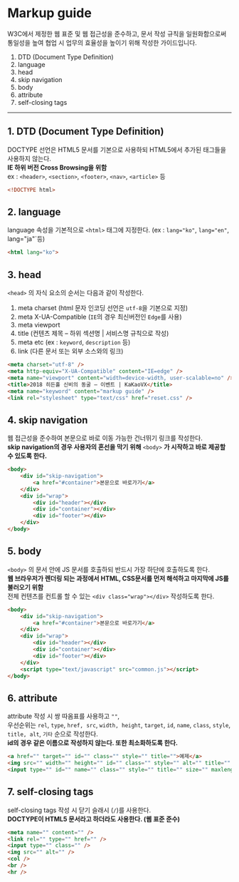 # Markup guide
W3C에서 제정한 웹 표준 및 웹 접근성을 준수하고, 문서 작성 규칙을 일원화함으로써 통일성을 높여 협업 시 업무의 효율성을 높이기 위해 작성한 가이드입니다.

1. DTD (Document Type Definition)
2. language
3. head
4. skip navigation
5. body
6. attribute
7. self-closing tags
***

## 1. DTD (Document Type Definition)
DOCTYPE 선언은 HTML5 문서를 기본으로 사용하되 HTML5에서 추가된 태그들을 사용하지 않는다.  
__IE 하위 버전 Cross Browsing을 위함__  
ex : `<header>`, `<section>`, `<footer>`, `<nav>`, `<article>` 등
``` html
<!DOCTYPE html>
```

## 2. language
language 속성을 기본적으로 `<html>` 태그에 지정한다. (ex : `lang="ko"`, `lang="en"`, lang="ja"`등)
``` html
<html lang="ko">
```

## 3. head
`<head>` 의 자식 요소의 순서는 다음과 같이 작성한다.

1. meta charset (html 문자 인코딩 선언은 `utf-8`을 기본으로 지정)
2. meta X-UA-Compatible (`IE`의 경우 최신버전인 `Edge`를 사용)
3. meta viewport
4. title (컨텐츠 제목 &ndash; 하위 섹션명 | 서비스명 규칙으로 작성)
5. meta etc (ex : `keyword`, `description` 등)
6. link (다른 문서 또는 외부 소스와의 링크)
``` html
<meta charset="utf-8" />
<meta http-equiv="X-UA-Compatible" content="IE=edge" />
<meta name="viewport" content="width=device-width, user-scalable=no" />
<title>2018 히든홀 신비의 동굴 – 이벤트 | KaKaoVX</title>
<meta name="keyword" content="markup guide" />
<link rel="stylesheet" type="text/css" href="reset.css" />
```

## 4. skip navigation
웹 접근성을 준수하여 본문으로 바로 이동 가능한 건너뛰기 링크를 작성한다.  
__skip navigation의 경우 사용자의 혼선을 막기 위해__ `<body>` __가 시작하고 바로 제공할 수 있도록 한다.__
``` html
<body>
	<div id="skip-navigation">
		<a href="#container">본문으로 바로가기</a>
	</div>
	<div id="wrap">
		<div id="header"></div>
		<div id="container"></div>
		<div id="footer"></div>
	</div>
</body>
```

## 5. body
`<body>` 의 문서 안에 JS 문서를 호출하되 반드시 가장 하단에 호출하도록 한다.  
__웹 브라우저가 렌더링 되는 과정에서 HTML, CSS문서를 먼저 해석하고 마지막에 JS를 불러오기 위함__  
전체 컨텐츠를 컨트롤 할 수 있는 `<div class="wrap"></div>` 작성하도록 한다.
``` html
<body>
	<div id="skip-navigation">
		<a href="#container">본문으로 바로가기</a>
	</div>
	<div id="wrap">
		<div id="header"></div>
		<div id="container"></div>
		<div id="footer"></div>
	</div>
	<script type="text/javascript" src="common.js"></script>
</body>
```

## 6. attribute
attribute 작성 시 쌍 따옴표를 사용하고 `""`,  
우선순위는 `rel`, `type`, `href, src`, `width, height`, `target`, `id`, `name`, `class`, `style`, `title, alt`, `기타` 순으로 작성한다.  
__id의 경우 같은 이름으로 작성하지 않는다. 또한 최소화하도록 한다.__
``` html
<a href="" target="" id="" class="" style="" title="">예제</a>
<img src="" width="" height="" id="" class="" style="" alt="" title="" />
<input type="" id="" name="" class="" style="" title="" size="" maxlength="" />
```

## 7. self-closing tags
self-closing tags 작성 시 닫기 슬래시 (`/`)를 사용한다.  
__DOCTYPE이 HTML5 문서라고 하더라도 사용한다. (웹 표준 준수)__
``` html
<meta name="" content="" />
<link rel="" type="" href="" />
<input type="" class="" />
<img src="" alt="" />
<col />
<br />
<hr />
```

